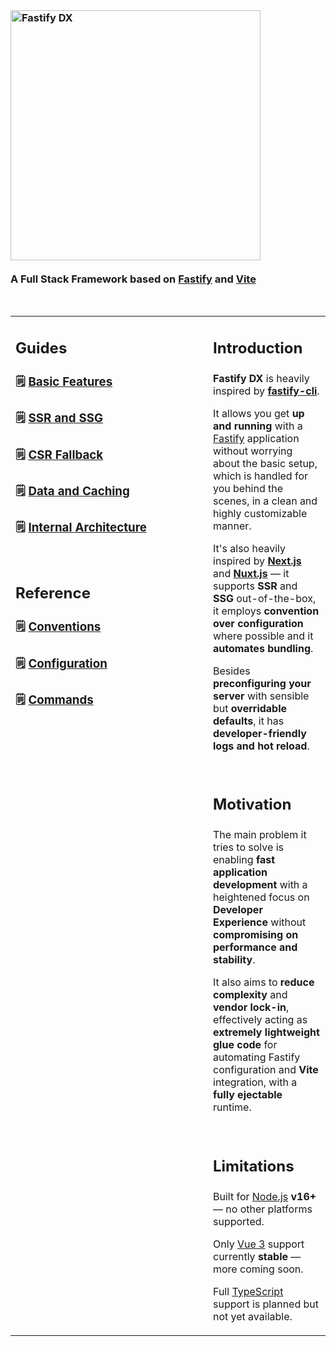 <br>

### <img width="400px" alt="Fastify DX" src="https://user-images.githubusercontent.com/12291/163095704-d1bd8541-ecde-4707-8068-17d2fd725c01.svg"><br><br>A Full Stack Framework based on [Fastify](https://fastify.io) and [Vite](https://vitejs.org)

<br>

<table>
<tr>
<td width="300px" valign="top">

<h2>

**Guides**

</h2>

### 🗒 [**Basic Features**]()

### 🗒 [**SSR and SSG**]()
  
### 🗒 [**CSR Fallback**]()

### 🗒 [**Data and Caching**]()
  
### 🗒 [**Internal Architecture**]()

<br>

<h2>

**Reference**

</h2>

### 🗒 [**Conventions**]()

### 🗒 [**Configuration**]()

### 🗒 [**Commands**]()

</td>
<td valign="top">
<h2>

**Introduction**

</h2>

**Fastify DX** is heavily inspired by **[fastify-cli]()**. 
  
It allows you get **up and running** with a [Fastify]() application without worrying about the basic setup, which is handled for you behind the scenes, in a clean and highly customizable manner.
  
It's also heavily inspired by **[Next.js]()** and **[Nuxt.js]()** — it supports **SSR** and **SSG** out-of-the-box, it employs **convention over configuration** where possible and it **automates bundling**.
  
Besides **preconfiguring your server** with sensible but **overridable defaults**, it has **developer-friendly logs and hot reload**.

<br>

<h2>

**Motivation**

</h2>

The main problem it tries to solve is enabling **fast application development** with a heightened focus on **Developer Experience** without **compromising on performance and stability**. 
  
It also aims to **reduce complexity** and **vendor lock-in**, effectively acting as **extremely lightweight glue code** for automating Fastify configuration and **Vite** integration, with a **fully ejectable** runtime.

<br>

<h2>

**Limitations**

</h2>

Built for [Node.js]() **v16+** — no other platforms supported.
  
Only [Vue 3]() support currently **stable** — more coming soon.

Full [TypeScript]() support is planned but not yet available.

</td>
</tr>
</table>
